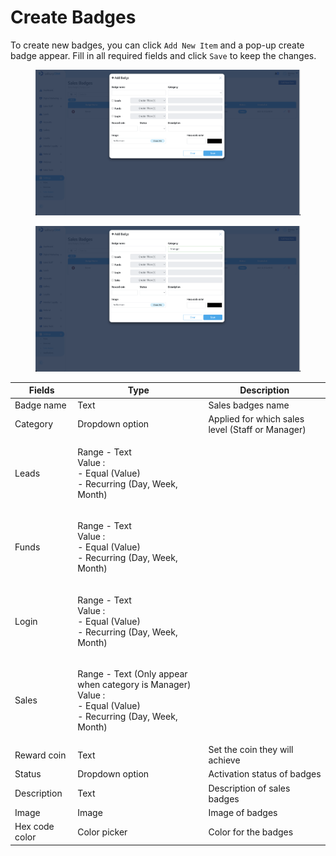 # Create Badges

To create new badges, you can click `Add New Item` and a pop-up create badge appear. Fill in all required fields and click `Save` to keep the changes.

<figure><img src="../../../.gitbook/assets/Screenshot 2023-02-18 at 14.01.35.png" alt=""><figcaption></figcaption></figure>

<figure><img src="../../../.gitbook/assets/Screenshot 2023-02-20 at 17.59.56.png" alt=""><figcaption></figcaption></figure>

| Fields         | Type                                                                                                                        | Description                                      |
| -------------- | --------------------------------------------------------------------------------------------------------------------------- | ------------------------------------------------ |
| Badge name     | Text                                                                                                                        | Sales badges name                                |
| Category       | Dropdown option                                                                                                             | Applied for which sales level (Staff or Manager) |
| Leads          | <p>Range - Text<br>Value : <br>- Equal (Value)<br>- Recurring (Day, Week, Month)</p>                                        |                                                  |
| Funds          | <p>Range - Text<br>Value : <br>- Equal (Value)<br>- Recurring (Day, Week, Month)</p>                                        |                                                  |
| Login          | <p>Range - Text<br>Value : <br>- Equal (Value)<br>- Recurring (Day, Week, Month)</p>                                        |                                                  |
| Sales          | <p>Range - Text (Only appear when category is Manager)<br>Value : <br>- Equal (Value)<br>- Recurring (Day, Week, Month)</p> |                                                  |
| Reward coin    | Text                                                                                                                        | Set the coin they will achieve                   |
| Status         | Dropdown option                                                                                                             | Activation status of badges                      |
| Description    | Text                                                                                                                        | Description of sales badges                      |
| Image          | Image                                                                                                                       | Image of badges                                  |
| Hex code color | Color picker                                                                                                                | Color for the badges                             |

